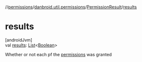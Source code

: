 //[permissions](../../../index.md)/[danbroid.util.permissions](../index.md)/[PermissionResult](index.md)/[results](results.md)

# results

[androidJvm]\
val [results](results.md): [List](https://kotlinlang.org/api/latest/jvm/stdlib/kotlin.collections/-list/index.html)<[Boolean](https://kotlinlang.org/api/latest/jvm/stdlib/kotlin/-boolean/index.html)>

Whether or not each pf the [permissions](permissions.md) was granted
